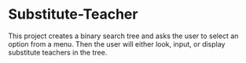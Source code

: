 # Substitute-Teacher

This project creates a binary search tree and asks the user to select an option from a menu. Then the user will either look, input, or display substitute teachers in the tree.
